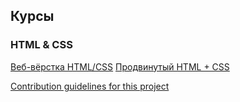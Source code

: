 ## Курсы

### HTML & CSS

[Веб-вёрстка HTML/CSS](https://github.com/enginoevadiana/geekbrains/tree/main/html)
[Продвинутый HTML + CSS](https://github.com/enginoevadiana/geekbrains/tree/main/html-pro)

[Contribution guidelines for this project](docs/CONTRIBUTING.md)